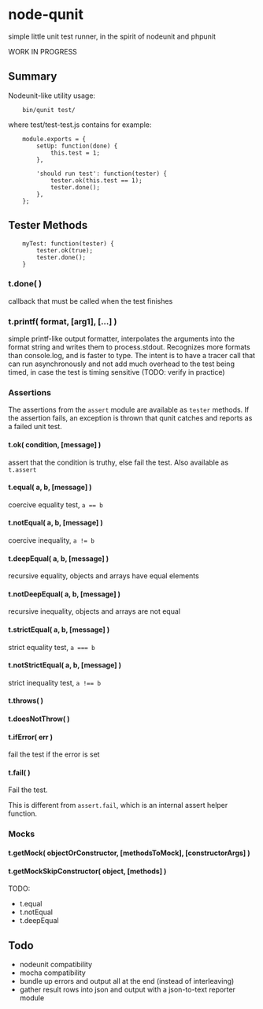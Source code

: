 node-qunit
==========

simple little unit test runner, in the spirit of nodeunit and phpunit

WORK IN PROGRESS


## Summary

Nodeunit-like utility usage:

        bin/qunit test/

where test/test-test.js contains for example:

        module.exports = {
            setUp: function(done) {
                this.test = 1;
            },

            'should run test': function(tester) {
                tester.ok(this.test == 1);
                tester.done();
            },
        };


## Tester Methods

        myTest: function(tester) {
            tester.ok(true);
            tester.done();
        }

### t.done( )

callback that must be called when the test finishes

### t.printf( format, [arg1], [...] )

simple printf-like output formatter, interpolates the arguments into the
format string and writes them to process.stdout.  Recognizes more formats than
console.log, and is faster to type.  The intent is to have a tracer call that
can run asynchronously and not add much overhead to the test being timed, in
case the test is timing sensitive (TODO: verify in practice)

### Assertions

The assertions from the `assert` module are available as `tester` methods.  If
the assertion fails, an exception is thrown that qunit catches and reports as
a failed unit test.

#### t.ok( condition, [message] )

assert that the condition is truthy, else fail the test.  Also available as
`t.assert`

#### t.equal( a, b, [message] )

coercive equality test, `a == b`

#### t.notEqual( a, b, [message] )

coercive inequality, `a != b`

#### t.deepEqual( a, b, [message] )

recursive equality, objects and arrays have equal elements

#### t.notDeepEqual( a, b, [message] )

recursive inequality, objects and arrays are not equal

#### t.strictEqual( a, b, [message] )

strict equality test, `a === b`

#### t.notStrictEqual( a, b, [message] )

strict inequality test, `a !== b`

#### t.throws( )

#### t.doesNotThrow( )

#### t.ifError( err )

fail the test if the error is set

#### t.fail( )

Fail the test.

This is different from `assert.fail`, which is an internal assert helper
function.

### Mocks

#### t.getMock( objectOrConstructor, [methodsToMock], [constructorArgs] )

#### t.getMockSkipConstructor( object, [methods] )

TODO:

- t.equal
- t.notEqual
- t.deepEqual

## Todo

- nodeunit compatibility
- mocha compatibility
- bundle up errors and output all at the end (instead of interleaving)
- gather result rows into json and output with a json-to-text reporter module
